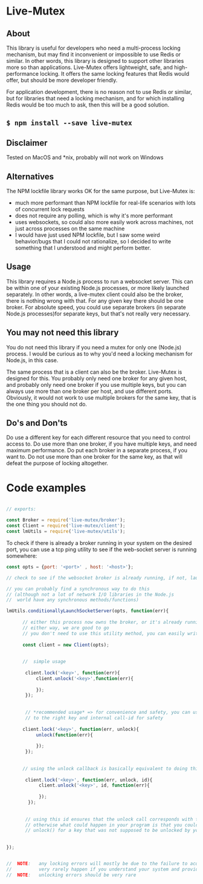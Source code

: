 

# Live-Mutex

## About

This library is useful for developers who need a multi-process locking mechanism, but may find it
inconvenient or impossible to use Redis or similar. In other words, this library is designed to support other 
libraries more so than applications. Live-Mutex offers lightweight, safe, and high-performance locking.
It offers the same locking features that Redis would offer, but should be more developer friendly. 

For application development, there is no reason not to use Redis or similar,
but for libraries that need a locking mechanism, and for which installing Redis would be too much to ask, then this
will be a good solution.

## ```$ npm install --save live-mutex ```

## Disclaimer

Tested on MacOS and *nix, probably will not work on Windows

## Alternatives

The NPM lockfile library works OK for the same purpose, but Live-Mutex is:

* much more performant than NPM lockfile for real-life scenarios with lots of concurrent lock requests
* does not require any polling, which is why it's more performant
* uses websockets, so could also more easily work across machines, not just across processes on the same machine
* I would have just used NPM lockfile, but I saw some weird behavior/bugs that I could not rationalize, so I decided
to write something that I understood and might perform better.


## Usage

This library requires a Node.js process to run a websocket server. This can be within one of your existing Node.js
processes, or more likely launched separately. In other words, a live-mutex client could also be the broker,
there is nothing wrong with that. For any given key there should be one broker. For absolute speed, you could use separate
brokers (in separate Node.js processes)for separate keys, but that's not really very necessary.


## You may not need this library

You do not need this library if you need a mutex for only one (Node.js) process. I would be curious as to why
you'd need a locking mechanism for Node.js, in this case.

The same process that is a client can also be the broker. Live-Mutex is designed for this.
You probably only need one broker for any given host, and probably only need one broker if you use multiple keys,
but you can always use more than one broker per host, and use different ports. Obviously, it would not work
to use multiple brokers for the same key, that is the one thing you should not do.


## Do's and Don'ts
Do use a different key for each different resource that you need to control access to.
Do use more than one broker, if you have multiple keys, and need maximum performance.
Do put each broker in a separate process, if you want to.
Do not use more than one broker for the same key, as that will defeat the purpose of locking altogether.


# Code examples

```js

// exports:

const Broker = require('live-mutex/broker');
const Client = require('live-mutex/client');
const lmUtils = require('live-mutex/utils');

```

To check if there is already a broker running in your system on the desired port, you can use a tcp ping utility
to see if the web-socket server is running somewhere:

```js
const opts = {port: '<port>' , host: '<host>'};

// check to see if the websocket broker is already running, if not, launch one in this process

// you can probably find a synchronous way to do this
// (although not a lot of network I/O libraries in the Node.js
//  world have any synchronous methods/functions)

lmUtils.conditionallyLaunchSocketServer(opts, function(err){
           
      // either this process now owns the broker, or it's already running in a different process
      // either way, we are good to go
      // you don't need to use this utility method, you can easily write your own
      
      const client = new Client(opts);
     
      
      //  simple usage
      
       client.lock('<key>', function(err){
           client.unlock('<key>',function(err){
               
           });
       });
       
       
       // *recommended usage* => for convenience and safety, you can use the unlock callback, which is bound
       // to the right key and internal call-id for safety
       
      client.lock('<key>', function(err, unlock){
           unlock(function(err){
               
           });
       });
      
      
      // using the unlock callback is basically equivalent to doing this:
      
       client.lock('<key>', function(err, unlock, id){
            client.unlock('<key>', id, function(err){
                
            });
        });
       
       
       // using this id ensures that the unlock call corresponds with the original corresponding lock call,
       // otherwise what could happen in your program is that you could call
       // unlock() for a key that was not supposed to be unlocked by your current call
      
      
});


//  NOTE:   any locking errors will mostly be due to the failure to acquire a lock before timing out, and should not
//          very rarely happen if you understand your system and provide good settings.
//  NOTE:   unlocking errors should be very rare

```